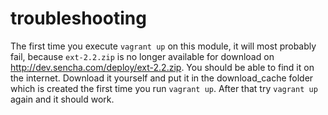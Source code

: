 # troubleshooting
The first time you execute `vagrant up` on this module, it will most probably fail, because `ext-2.2.zip` is no longer available for download on http://dev.sencha.com/deploy/ext-2.2.zip. You should be able to find it on the internet. Download it yourself and put it in the download_cache folder which is created the first time you run `vagrant up`. After that try `vagrant up` again and it should work.
